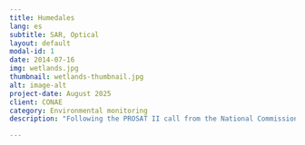 ```yaml
---
title: Humedales
lang: es
subtitle: SAR, Optical
layout: default
modal-id: 1
date: 2014-07-16
img: wetlands.jpg
thumbnail: wetlands-thumbnail.jpg
alt: image-alt
project-date: August 2025
client: CONAE
category: Environmental monitoring
description: "Following the PROSAT II call from the National Commission for Space Activities (CONAE), a system was developed using active microwave polarimetric satellite information from the Argentine SAOCOM Mission, together with other optical and radar satellite data, for monitoring wetlands in Argentina (in line with the use of satellite information for wetland inventory programs). Work was carried out in pilot wetland landscape units: the Ramsar Site in the Upper Delta (Entre Ríos Province), Concepción del Uruguay (Entre Ríos Province), and Bajo de los Saladillos (Santa Fe Province). The first objective was to develop a catalog of backscatter coefficients (active microwave, C and L bands) and spectral responses (visible and reflective infrared) associated with the wetland types in the study areas.\nThe catalog is an interactive dashboard that displays graphs for each wetland type, allowing users to view spectral signatures or characteristic backscatter (mean values and deviation or range of variation) for a selected period, as well as the temporal dynamics of backscatter or synthetic indices derived from optical satellite data. The dashboard was designed with two modalities: a) exploratory, in which each user can obtain graphs by freely filtering by scene type, date, and wetland type; b) guided, in which pre-built graphs are accessed, accompanied by an interpretation made by the consultants (for example, differences between dry and wet periods, or analysis of differences between wetland types). It is useful for managers involved in wetland mapping, as it provides a summary and interpretation of SAR and optical information."

---
```

